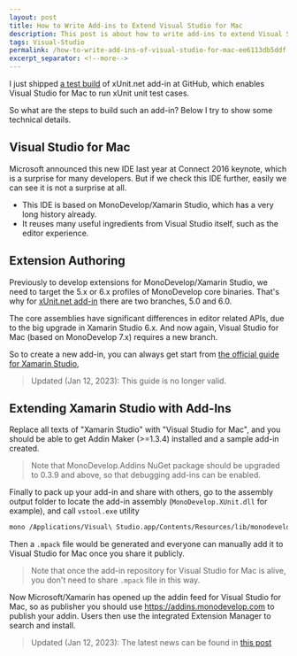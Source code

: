 ```yaml
---
layout: post
title: How to Write Add-ins to Extend Visual Studio for Mac
description: This post is about how to write add-ins to extend Visual Studio for Mac.
tags: Visual-Studio
permalink: /how-to-write-add-ins-of-visual-studio-for-mac-ee6113db5ddf
excerpt_separator: <!--more-->
---
```

I just shipped [a test build](https://github.com/xunit/xamarinstudio.xunit/releases/tag/v0.7.0) of xUnit.net add-in at GitHub, which enables Visual Studio for Mac to run xUnit unit test cases.

So what are the steps to build such an add-in? Below I try to show some technical details.
<!--more-->

## Visual Studio for Mac
Microsoft announced this new IDE last year at Connect 2016 keynote, which is a surprise for many developers. But if we check this IDE further, easily we can see it is not a surprise at all.

* This IDE is based on MonoDevelop/Xamarin Studio, which has a very long history already.
* It reuses many useful ingredients from Visual Studio itself, such as the editor experience.

## Extension Authoring
Previously to develop extensions for MonoDevelop/Xamarin Studio, we need to target the 5.x or 6.x profiles of MonoDevelop core binaries. That's why for [xUnit.net add-in](https://github.com/xunit/xamarinstudio.xunit) there are two branches, 5.0 and 6.0.

The core assemblies have significant differences in editor related APIs, due to the big upgrade in Xamarin Studio 6.x. And now again, Visual Studio for Mac (based on MonoDevelop 7.x) requires a new branch.

So to create a new add-in, you can always get start from [the official guide for Xamarin Studio](https://developer.xamarin.com/guides/cross-platform/xamarin-studio/customizing-ide/extending_xamarin_studio_with_addins/),

> Updated (Jan 12, 2023): This guide is no longer valid.

## Extending Xamarin Studio with Add-Ins

Replace all texts of "Xamarin Studio" with "Visual Studio for Mac", and you should be able to get Addin Maker (>=1.3.4) installed and a sample add-in created.

> Note that MonoDevelop.Addins NuGet package should be upgraded to 0.3.9 and above, so that debugging add-ins can be enabled.

Finally to pack up your add-in and share with others, go to the assembly output folder to locate the add-in assembly (`MonoDevelop.XUnit.dll` for example), and call `vstool.exe` utility

``` bash
mono /Applications/Visual\ Studio.app/Contents/Resources/lib/monodevelop/bin/vstool.exe setup pack MonoDevelop.XUnit.dll
```

Then a `.mpack` file would be generated and everyone can manually add it to Visual Studio for Mac once you share it publicly.

> Note that once the add-in repository for Visual Studio for Mac is alive, you don't need to share `.mpack` file in this way.

Now Microsoft/Xamarin has opened up the addin feed for Visual Studio for Mac, so as publisher you should use https://addins.monodevelop.com to publish your addin. Users then use the integrated Extension Manager to search and install.

> Updated (Jan 12, 2023): The latest news can be found in [this post](https://learn.microsoft.com/en-us/visualstudio/mac/migrate-extensions?view=vsmac-2022)
